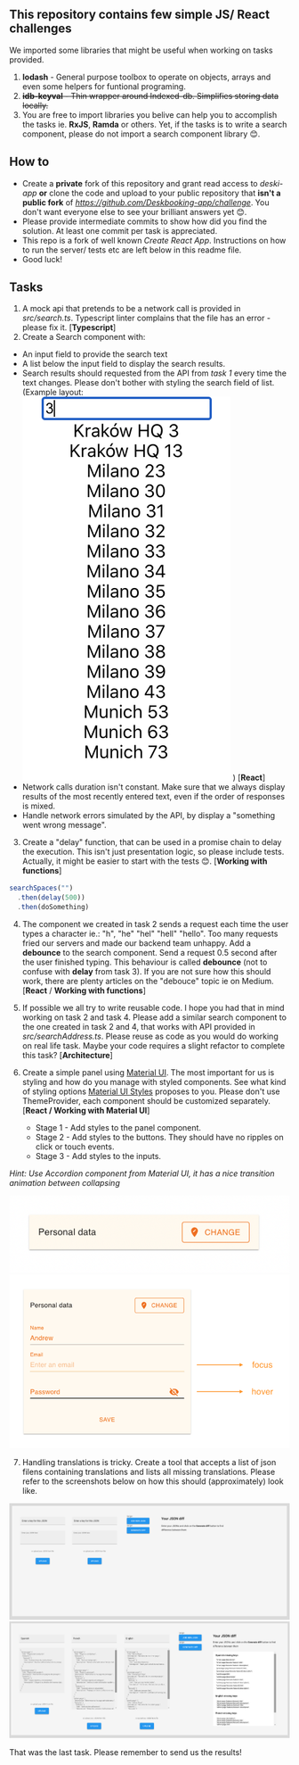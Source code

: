 ## This repository contains few simple JS/ React challenges

We imported some libraries that might be useful when working on tasks provided. 
1. **lodash** - General purpose toolbox to operate on objects, arrays and even some helpers for funtional programing.
2. ~~**idb-keyval** - Thin wrapper around Indexed-db. Simplifies storing data locally.~~
3. You are free to import libraries you belive can help you to accomplish the tasks ie. **RxJS**, **Ramda** or others. Yet, if the tasks is to write a search component, please do not import a search component library 😊.

## How to
* Create a **private** fork of this repository and grant read access to *deski-app* **or** clone the code and upload to your public repository that **isn't a public fork** of *https://github.com/Deskbooking-app/challenge*. You don't want everyone else to see your brilliant answers yet 😊.
* Please provide intermediate commits to show how did you find the solution. At least one commit per task is appreciated.
* This repo is a fork of well known *Create React App*. Instructions on how to run the server/ tests etc are left below in this readme file.
* Good luck!


## Tasks
1. A mock api that pretends to be a network call is provided in *src/search.ts*. Typescript linter complains that the file has an error - please fix it. [**Typescript**]
2. Create a Search component with:
  * An input field to provide the search text
  * A list below the input field to display the search results. 
  * Search results should requested from the API from *task 1* every time the text changes. Please don't bother with styling the search field of list. (Example layout: ![alt text](https://github.com/Deskbooking-app/challenge/raw/master/search.png) ) [**React**]
  * Network calls duration isn't constant. Make sure that we always display results of the most recently entered text, even if the order of responses is mixed.
  * Handle network errors simulated by the API, by display a "something went wrong message".
3. Create a "delay" function, that can be used in a promise chain to delay the execution. This isn't just presentation logic, so please include tests. Actually, it might be easier to start with the tests 😊. [**Working with functions**]
```javascript
searchSpaces("")
  .then(delay(500))
  .then(doSomething)
```
4. The component we created in task 2 sends a request each time the user types a character ie.: "h", "he" "hel" "hell" "hello". Too many requests fried our servers and made our backend team unhappy. Add a **debounce** to the search component. Send a request 0.5 second after the user finished typing. This behaviour is called **debounce** (not to confuse with **delay** from task 3). If you are not sure how this should work, there are plenty articles on the "debouce" topic ie on Medium. [**React** / **Working with functions**]
5. If possible we all try to write reusable code. I hope you had that in mind working on task 2 and task 4. Please add a similar search component to the one created in task 2 and 4, that works with API provided in *src/searchAddress.ts*. Please reuse as code as you would do working on real life task. Maybe your code requires a slight refactor to complete this task? [**Architecture**]
6. Create a simple panel using [Material UI](https://material-ui.com/). The most important for us is styling and how do you manage with styled components. See what kind of styling options [Material UI Styles](https://material-ui.com/styles/basics/) proposes to you. Please don't use ThemeProvider, each component should be customized separately. [**React / Working with Material UI**]

    * Stage 1 - Add styles to the panel component.
    * Stage 2 - Add styles to the buttons. They should have no ripples on click or touch events.
    * Stage 3 - Add styles to the inputs.

*Hint: Use Accordion component from Material UI, it has a nice transition animation between collapsing*

![alt text](https://github.com/Deskbooking-app/challenge/raw/master/panel-close.png)
![alt text](https://github.com/Deskbooking-app/challenge/raw/master/panel-open.png)

7. Handling translations is tricky. Create a tool that accepts a list of json filens containing translations and lists all missing translations. Please refer to the screenshots below on how this should (approximately) look like.

![alt text](https://github.com/Deskbooking-app/challenge/raw/master/empty-json.png)
![alt text](https://github.com/Deskbooking-app/challenge/raw/master/filled-json.png)

That was the last task. Please remember to send us the results!
